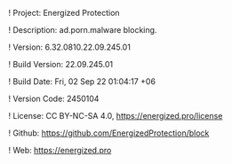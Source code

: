 ! Project: Energized Protection

! Description: ad.porn.malware blocking.

! Version: 6.32.0810.22.09.245.01

! Build Version: 22.09.245.01

! Build Date: Fri, 02 Sep 22 01:04:17 +06

! Version Code: 2450104

! License: CC BY-NC-SA 4.0, https://energized.pro/license

! Github: https://github.com/EnergizedProtection/block

! Web: https://energized.pro

